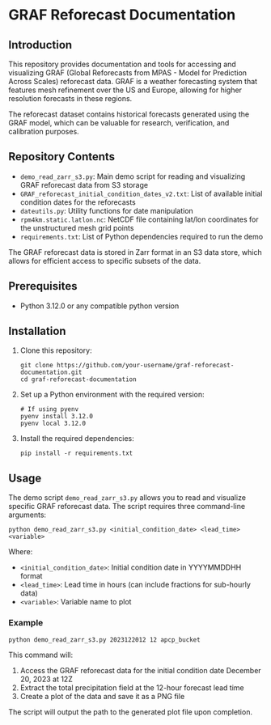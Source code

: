 # GRAF Reforecast Documentation

## Introduction

This repository provides documentation and tools for accessing and visualizing GRAF (Global Reforecasts from MPAS - Model for Prediction Across Scales) reforecast data. GRAF is a weather forecasting system that features mesh refinement over the US and Europe, allowing for higher resolution forecasts in these regions.

The reforecast dataset contains historical forecasts generated using the GRAF model, which can be valuable for research, verification, and calibration purposes.

## Repository Contents

- `demo_read_zarr_s3.py`: Main demo script for reading and visualizing GRAF reforecast data from S3 storage
- `GRAF_reforecast_initial_condition_dates_v2.txt`: List of available initial condition dates for the reforecasts
- `dateutils.py`: Utility functions for date manipulation
- `rpm4km.static.latlon.nc`: NetCDF file containing lat/lon coordinates for the unstructured mesh grid points
- `requirements.txt`: List of Python dependencies required to run the demo

The GRAF reforecast data is stored in Zarr format in an S3 data store, which allows for efficient access to specific subsets of the data.

## Prerequisites

- Python 3.12.0 or any compatible python version

## Installation

1. Clone this repository:
   ```
   git clone https://github.com/your-username/graf-reforecast-documentation.git
   cd graf-reforecast-documentation
   ```

2. Set up a Python environment with the required version:
   ```
   # If using pyenv
   pyenv install 3.12.0
   pyenv local 3.12.0
   ```

3. Install the required dependencies:
   ```
   pip install -r requirements.txt
   ```

## Usage

The demo script `demo_read_zarr_s3.py` allows you to read and visualize specific GRAF reforecast data. The script requires three command-line arguments:

```
python demo_read_zarr_s3.py <initial_condition_date> <lead_time> <variable>
```

Where:
- `<initial_condition_date>`: Initial condition date in YYYYMMDDHH format
- `<lead_time>`: Lead time in hours (can include fractions for sub-hourly data)
- `<variable>`: Variable name to plot

### Example

```
python demo_read_zarr_s3.py 2023122012 12 apcp_bucket
```

This command will:
1. Access the GRAF reforecast data for the initial condition date December 20, 2023 at 12Z
2. Extract the total precipitation field at the 12-hour forecast lead time
3. Create a plot of the data and save it as a PNG file

The script will output the path to the generated plot file upon completion.
